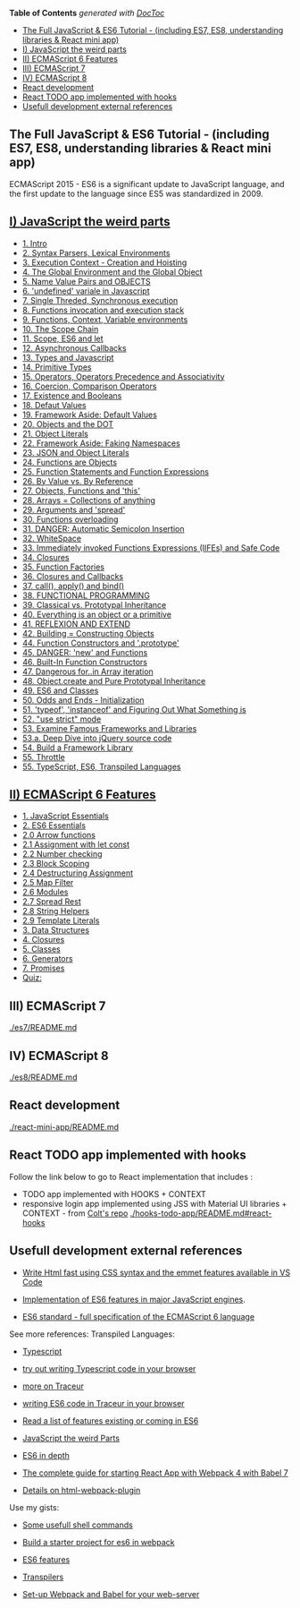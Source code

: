 <!-- START doctoc generated TOC please keep comment here to allow auto update -->
<!-- DON'T EDIT THIS SECTION, INSTEAD RE-RUN doctoc TO UPDATE -->
**Table of Contents**  *generated with [DocToc](https://github.com/thlorenz/doctoc)*

- [The Full JavaScript & ES6 Tutorial - (including ES7, ES8, understanding libraries & React mini app)](#the-full-javascript--es6-tutorial---including-es7-es8-understanding-libraries--react-mini-app)
- [I) JavaScript the weird parts](#i-javascript-the-weird-parts)
- [II) ECMAScript 6 Features](#ii-ecmascript-6-features)
- [III) ECMAScript 7](#iii-ecmascript-7)
- [IV) ECMAScript 8](#iv-ecmascript-8)
- [React development](#react-development)
- [React TODO app implemented with hooks](#react-todo-app-implemented-with-hooks)
- [Usefull development external references](#usefull-development-external-references)

<!-- END doctoc generated TOC please keep comment here to allow auto update -->

## The Full JavaScript & ES6 Tutorial - (including ES7, ES8, understanding libraries & React mini app)
ECMAScript 2015 -  ES6 is a significant update to JavaScript language, and the first update to the language since ES5 was standardized in 2009. 

## [I) JavaScript the weird parts](./javascript-weird-parts/README.md)
- [1. Intro](./javascript-weird-parts/README.md/#1-intro)
- [2. Syntax Parsers, Lexical Environments](./javascript-weird-parts/README.md#2-syntax-parsers-lexical-environments)
- [3. Execution Context - Creation and Hoisting](./javascript-weird-parts/README.md#3-execution-context---creation-and-hoisting)
- [4. The Global Environment and the Global Object](./javascript-weird-parts/README.md#4-the-global-environment-and-the-global-object)
- [5. Name Value Pairs and OBJECTS](./javascript-weird-parts/README.md#5-name-value-pairs-and-objects)
- [6. 'undefined' variale in Javascript](./javascript-weird-parts/README.md#6-undefined-variale-in-javascript)
- [7. Single Threded, Synchronous execution](./javascript-weird-parts/README.md#7-single-threded-synchronous-execution)
- [8. Functions invocation and execution stack](./javascript-weird-parts/README.md#8-functions-invocation-and-execution-stack)
- [9. Functions, Context, Variable environments](./javascript-weird-parts/README.md#9-functions-context-variable-environments)
- [10. The Scope Chain](./javascript-weird-parts/README.md#10-the-scope-chain)
- [11. Scope, ES6 and let](./javascript-weird-parts/README.md#11-scope-es6-and-let)
- [12. Asynchronous Callbacks](./javascript-weird-parts/README.md#12-asynchronous-callbacks)
- [13. Types and Javascript](./javascript-weird-parts/README.md#13-types-and-javascript)
- [14. Primitive Types](./javascript-weird-parts/README.md#14-primitive-types)
- [15. Operators, Operators Precedence and Associativity](./javascript-weird-parts/README.md#15-operators-operators-precedence-and-associativity)
- [16. Coercion, Comparison Operators](./javascript-weird-parts/README.md#16-coercion-comparison-operators)
- [17. Existence and Booleans](./javascript-weird-parts/README.md#17-existence-and-booleans)
- [18. Defaut Values](./javascript-weird-parts/README.md#18-defaut-values)
- [19. Framework Aside: Default Values](./javascript-weird-parts/README.md#19-framework-aside-default-values)
- [20. Objects and the DOT](./javascript-weird-parts/README.md#20-objects-and-the-dot)
- [21. Object Literals](./javascript-weird-parts/README.md#21-object-literals)
- [22. Framework Aside: Faking Namespaces](./javascript-weird-parts/README.md#22-framework-aside-faking-namespaces)
- [23. JSON and Object Literals](./javascript-weird-parts/README.md#23-json-and-object-literals)
- [24. Functions are Objects](./javascript-weird-parts/README.md#24-functions-are-objects)
- [25. Function Statements and Function Expressions](./javascript-weird-parts/README.md#25-function-statements-and-function-expressions)
- [26. By Value vs. By Reference](./javascript-weird-parts/README.md#26-by-value-vs-by-reference)
- [27. Objects, Functions and 'this'](./javascript-weird-parts/README.md#27-objects-functions-and-this)
- [28. Arrays = Collections of anything](./javascript-weird-parts/README.md#28-arrays--collections-of-anything)
- [29. Arguments and 'spread'](./javascript-weird-parts/README.md#29-arguments-and-spread)
- [30. Functions overloading](./javascript-weird-parts/README.md#30-functions-overloading)
- [31. DANGER: Automatic Semicolon Insertion](./javascript-weird-parts/README.md#31-danger-automatic-semicolon-insertion)
- [32. WhiteSpace](./javascript-weird-parts/README.md#32-whitespace)
- [33. Immediately invoked Functions Expressions (IIFEs) and Safe Code](./javascript-weird-parts/README.md#33-immediately-invoked-functions-expressions-iifes-and-safe-code)
- [34. Closures](./javascript-weird-parts/README.md#34-closures)
- [35. Function Factories](./javascript-weird-parts/README.md#35-function-factories)
- [36. Closures and Callbacks](./javascript-weird-parts/README.md#36-closures-and-callbacks)
- [37. call(), apply() and bind()](./javascript-weird-parts/README.md#37-call-apply-and-bind)
- [38. FUNCTIONAL PROGRAMMING](./javascript-weird-parts/README.md#38-functional-programming)
- [39. Classical vs.  Prototypal Inheritance](./javascript-weird-parts/README.md#39-classical-vs--prototypal-inheritance)
- [40. Everything is an object or a primitive](./javascript-weird-parts/README.md#40-everything-is-an-object-or-a-primitive)
- [41. REFLEXION AND EXTEND](./javascript-weird-parts/README.md#41-reflexion-and-extend)
- [42. Building = Constructing Objects](./javascript-weird-parts/README.md#42-building--constructing-objects)
- [44. Function Constructors and '.prototype'](./javascript-weird-parts/README.md#44-function-constructors-and-prototype)
- [45. DANGER: 'new' and Functions](./javascript-weird-parts/README.md#45-danger-new-and-functions)
- [46. Built-In Function Constructors](./javascript-weird-parts/README.md#46-built-in-function-constructors)
- [47. Dangerous for..in Array  iteration](./javascript-weird-parts/README.md#47-dangerous-forin-array--iteration)
- [48. Object.create and Pure Prototypal Inheritance](./javascript-weird-parts/README.md#48-objectcreate-and-pure-prototypal-inheritance)
- [49. ES6 and Classes](./javascript-weird-parts/README.md#49-es6-and-classes)
- [50. Odds and Ends - Initialization](./javascript-weird-parts/README.md#50-odds-and-ends---initialization)
- [51. 'typeof', 'instanceof' and Figuring Out What Something is](./javascript-weird-parts/README.md#51-typeof-instanceof-and-figuring-out-what-something-is)
- [52. "use strict" mode](./javascript-weird-parts/README.md#52-use-strict-mode)
- [53. Examine Famous Frameworks and Libraries](./javascript-weird-parts/README.md#53-examine-famous-frameworks-and-libraries)
- [53.a. Deep Dive into jQuery source code](./understanding-libraries/README.md#1-deep-dive-into-jquery-code)
- [54. Build a Framework  Library](./understanding-libraries/README.md#2-build-my-own-library)
- [55.  Throttle](./javascript-weird-parts/README.md#55--throttle)
- [55. TypeScript, ES6, Transpiled Languages](./javascript-weird-parts/README.md#56-typescript-es6-transpiled-languages)


## [II) ECMAScript 6 Features](./es6-in-depth/README.md)

- [1. JavaScript Essentials](./es6-in-depth/README.md#1-javascript-essentials)
- [2. ES6 Essentials](./es6-in-depth/README.md#2-es6-essentials)
- [2.0 Arrow functions](./es6-in-depth/README.md#20-arrow-functions)
- [2.1 Assignment with let const](./es6-in-depth/README.md#21-assignment-with-let-const)
- [2.2 Number checking](./es6-in-depth/README.md#22-number-checking)
- [2.3 Block Scoping](./es6-in-depth/README.md#23-block-scoping)
- [2.4 Destructuring Assignment](./es6-in-depth/README.md#24-destructuring-assignment)
- [2.5 Map Filter](./es6-in-depth/README.md#25-map-filter)
- [2.6 Modules](./es6-in-depth/README.md#26-modules)
- [2.7 Spread Rest](./es6-in-depth/README.md#27-spread-rest)
- [2.8 String Helpers](./es6-in-depth/README.md#28-string-helpers)
- [2.9 Template Literals](./es6-in-depth/README.md#29-template-literals)
- [3. Data Structures](./es6-in-depth/README.md#3-data-structures)
- [4. Closures](./es6-in-depth/README.md#4-closures)
- [5. Classes](./es6-in-depth/README.md#5-classes)
- [6. Generators](./es6-in-depth/README.md#6-generators)
- [7. Promises](./es6-in-depth/README.md#7-promises)
- [Quiz:](./es6-in-depth/README.md#quiz)


## III) ECMAScript 7
[./es7/README.md](./es7/README.md)

## IV) ECMAScript 8
[./es8/README.md](./es8/README.md)

## React development

[./react-mini-app/README.md](./react-mini-app/README.md)

## React TODO app implemented with hooks

Follow the link below to go to React implementation that includes :
 - TODO app implemented with HOOKS + CONTEXT
 - responsive login app implemented using JSS with Material UI libraries + CONTEXT - from [Colt's repo](https://github.com/Colt/todos-context-usereducer)
[./hooks-todo-app/README.md#react-hooks](./hooks-todo-app/README.md#react-hooks)

## Usefull development external references
- [Write Html fast using CSS syntax and the emmet features available in VS Code](https://docs.emmet.io/cheat-sheet/)

- [Implementation of ES6 features in major JavaScript engines](http://kangax.github.io/es5-compat-table/es6/).

- [ES6 standard - full specification of the ECMAScript 6 language](http://www.ecma-international.org/ecma-262/6.0/)

See more references:
    Transpiled Languages:

 - [Typescript](http://www.typescriptlang.org)
 - [try out writing Typescript code in your browser](http://www.typescriptlang.org/Playground)
 - [more on Traceur](https://github.com/google/traceur-compiler)
 - [writing ES6 code in Traceur in your browser](https://google.github.io/traceur-compiler/demo/repl.html#)


 - [Read a list of features existing or coming in ES6](https://github.com/lukehoban/es6features)
 - [JavaScript the weird Parts](https://www.udemy.com/understand-javascript/)
 - [ES6 in depth](https://www.udemy.com/es6-in-depth/)
- [The complete guide for starting React App with Webpack 4 with Babel 7](https://www.valentinog.com/blog/react-webpack-babel/)
- [Details on html-webpack-plugin](https://github.com/jantimon/html-webpack-plugin/blob/master/README.md)

Use my gists:

- [Some usefull shell commands](https://gist.github.com/bitaemi/bfbbe734467d11b1483b9bdb0ef08f2f)

- [Build a starter project for es6 in webpack](https://gist.github.com/bitaemi/d429293325696eb11aaba058fd094f67)

- [ES6 features](https://gist.github.com/bitaemi/f9fd607d0903efe5fe9ac3082153eddb)

- [Transpilers](https://gist.github.com/bitaemi/d0818d10862ac23a751ada7c5521657e)

- [Set-up Webpack and Babel for your web-server](https://gist.github.com/bitaemi/d429293325696eb11aaba058fd094f67)



